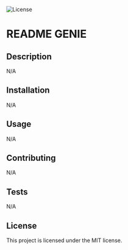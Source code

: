 ![License](https://img.shields.io/badge/License-MIT-yellow.svg)

# README GENIE

## Description
N/A

## Installation
N/A

## Usage
N/A

## Contributing
N/A

## Tests
N/A

## License
This project is licensed under the MIT license.
